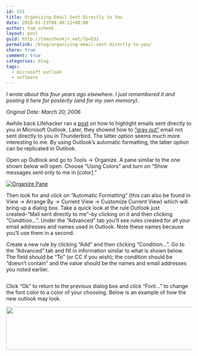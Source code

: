 ```yaml
---
id: 531
title: Organizing Email Sent Directly to You
date: 2010-01-23T08:46:12+00:00
author: tom_schenk
layout: post
guid: http://tomschenkjr.net/?p=531
permalink: /blog/organizing-email-sent-directly-to-you/
share: true
comment: true
categories: blog 
tags:
  - microsoft outlook
  - software
---
```

<em>I wrote about this four years ago elsewhere. I just remembered it and posting it here for posterity (and for my own memory).</em>

<em>Original Date: March 20, 2006</em>

Awhile back Lifehacker ran a <a href="http://web.archive.org/web/20071016223135/http://www.lifehacker.com/software/email/outlook-tip-color-code-messages-addressed-only-to-you-157935.php">post</a> on how to highlight emails sent directly to you in Microsoft Outlook. Later, they showed how to <a href="http://web.archive.org/web/20071016223135/http://www.lifehacker.com/software/email/highlight-messages-addressed-to-you-in-thunderbird-158576.php">“gray out”</a> email not sent directly to you in Thunderbird. The latter option seems much more interesting to me. By using Outlook’s automatic formatting, the latter option can be replicated in Outlook.

Open up Outlook and go to Tools -&gt; Organize. A pane similar to the one shown below will open. Choose “Using Colors” and turn on “Show messages sent only to me in [color].”

<a rel="lightbox" href="http://web.archive.org/web/20071016223135/http://i81.photobucket.com/albums/j234/genericface/outlookorganize-31706.png"><img title="Organize Pane" src="http://web.archive.org/web/20071016223135/http://i81.photobucket.com/albums/j234/genericface/thumbs/outlookorganize-31706.png" alt="Organize Pane" /></a>

<!--more-->Then look for and click on “Automatic Formatting” (this can also be found in View -&gt; Arrange By -&gt; Current View -&gt; Customize Current View) which will bring up a dialog box. Take a quick look at the rule Outlook just created–”Mail sent directly to me”–by clicking on it and then clicking “Condition…”. Under the “Advanced” tab you’ll see rules created for all your email addresses and names used in Outlook. Note these names because you’ll use them in a second.

<img src="http://web.archive.org/web/20071016223135/http://i81.photobucket.com/albums/j234/genericface/outlookisexactly-31706.png" alt="" />

Create a new rule by clicking “Add” and then clicking “Condition…”. Go to the “Advanced” tab and fill in information similar to what is shown below. The field should be “To” (or CC if you wish); the condition should be “doesn’t contain” and the value should be the names and email addresses you noted earlier.

<img src="http://web.archive.org/web/20071016223135/http://i81.photobucket.com/albums/j234/genericface/outlookdoesntcontain-31706.png" alt="" />

Click “Ok” to return to the previous dialog box and click “Font…” to change the font color to a color of your choosing. Below is an example of how the new outlook may look.
<p style="text-align:center;"><img class="aligncenter" src="http://web.archive.org/web/20071016223135/http://i81.photobucket.com/albums/j234/genericface/outlookinbox-31706.png" alt="" width="689" height="116" /></p>